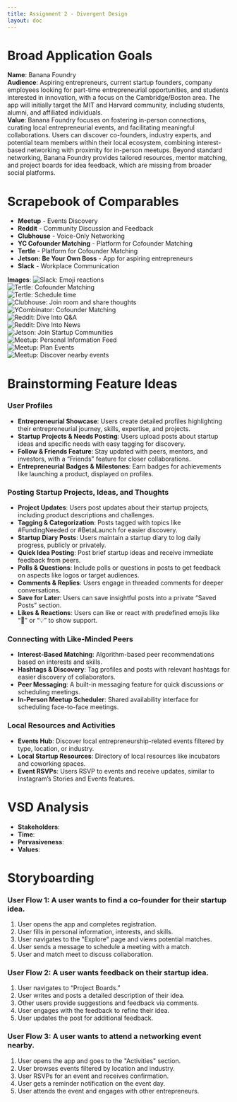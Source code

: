 ```yaml
---
title: Assignment 2 - Divergent Design
layout: doc
---
```


# Broad Application Goals

**Name**: Banana Foundry  
**Audience**: Aspiring entrepreneurs, current startup founders, company employees looking for part-time entrepreneurial opportunities, and students interested in innovation, with a focus on the Cambridge/Boston area. The app will initially target the MIT and Harvard community, including students, alumni, and affiliated individuals.  
**Value**: Banana Foundry focuses on fostering in-person connections, curating local entrepreneurial events, and facilitating meaningful collaborations. Users can discover co-founders, industry experts, and potential team members within their local ecosystem, combining interest-based networking with proximity for in-person meetups. Beyond standard networking, Banana Foundry provides tailored resources, mentor matching, and project boards for idea feedback, which are missing from broader social platforms.

# Scrapebook of Comparables

- **Meetup** - Events Discovery  
- **Reddit** - Community Discussion and Feedback  
- **Clubhouse** - Voice-Only Networking  
- **YC Cofounder Matching** - Platform for Cofounder Matching  
- **Tertle** - Platform for Cofounder Matching  
- **Jetson: Be Your Own Boss** - App for aspiring entrepreneurs  
- **Slack** - Workplace Communication

**Images**:
![Slack: Emoji reactions](figures/Slack-%20Emoji%20reactions.png)  
![Tertle: Cofounder Matching](figures/Tertle-%20Cofounder%20Matching.png)  
![Tertle: Schedule time](figures/Tertle-%20Schedule%20time.png)  
![Clubhouse: Join room and share thoughts](figures/Clubhouse-%20Join%20room%20and%20share%20thoughts.png)  
![YCombinator: Cofounder Matching](figures/YCombinator-%20Cofounder%20Matching.png)  
![Reddit: Dive Into Q&A](figures/Reddit-%20Dive%20Into%20Q&A.png)  
![Reddit: Dive Into News](figures/Reddit-%20Dive%20Into%20News.png)  
![Jetson: Join Startup Communities](figures/Jetson-%20Join%20Startup%20Communities.png)  
![Meetup: Personal Information Feed](figures/Meetup-%20Personal%20Information%20Feed.png)  
![Meetup: Plan Events](figures/Meetup-%20Plan%20Events.png)  
![Meetup: Discover nearby events](figures/Meetup-%20Discover%20nearby%20events.png)

# Brainstorming Feature Ideas

### User Profiles
- **Entrepreneurial Showcase**: Users create detailed profiles highlighting their entrepreneurial journey, skills, expertise, and projects.
- **Startup Projects & Needs Posting**: Users upload posts about startup ideas and specific needs with easy tagging for discovery.
- **Follow & Friends Feature**: Stay updated with peers, mentors, and investors, with a “Friends” feature for closer collaborations.
- **Entrepreneurial Badges & Milestones**: Earn badges for achievements like launching a product, displayed on profiles.

### Posting Startup Projects, Ideas, and Thoughts
- **Project Updates**: Users post updates about their startup projects, including product descriptions and challenges.
- **Tagging & Categorization**: Posts tagged with topics like #FundingNeeded or #BetaLaunch for easier discovery.
- **Startup Diary Posts**: Users maintain a startup diary to log daily progress, publicly or privately.
- **Quick Idea Posting**: Post brief startup ideas and receive immediate feedback from peers.
- **Polls & Questions**: Include polls or questions in posts to get feedback on aspects like logos or target audiences.
- **Comments & Replies**: Users engage in threaded comments for deeper conversations.
- **Save for Later**: Users can save insightful posts into a private “Saved Posts” section.
- **Likes & Reactions**: Users can like or react with predefined emojis like “👏” or “💡” to show support.

### Connecting with Like-Minded Peers
- **Interest-Based Matching**: Algorithm-based peer recommendations based on interests and skills.
- **Hashtags & Discovery**: Tag profiles and posts with relevant hashtags for easier discovery of collaborators.
- **Peer Messaging**: A built-in messaging feature for quick discussions or scheduling meetings.
- **In-Person Meetup Scheduler**: Shared availability interface for scheduling face-to-face meetings.

### Local Resources and Activities
- **Events Hub**: Discover local entrepreneurship-related events filtered by type, location, or industry.
- **Local Startup Resources**: Directory of local resources like incubators and coworking spaces.
- **Event RSVPs**: Users RSVP to events and receive updates, similar to Instagram’s Stories and Events features.

# VSD Analysis

- **Stakeholders**: 
- **Time**: 
- **Pervasiveness**:
- **Values**:
  

# Storyboarding

### User Flow 1: A user wants to find a co-founder for their startup idea.
1. User opens the app and completes registration.
2. User fills in personal information, interests, and skills.
3. User navigates to the "Explore" page and views potential matches.
4. User sends a message to schedule a meeting with a match.
5. User and match meet to discuss collaboration.

### User Flow 2: A user wants feedback on their startup idea.
1. User navigates to “Project Boards.”
2. User writes and posts a detailed description of their idea.
3. Other users provide suggestions and feedback via comments.
4. User engages with the feedback to refine their idea.
5. User updates the post for additional feedback.

### User Flow 3: A user wants to attend a networking event nearby.
1. User opens the app and goes to the "Activities" section.
2. User browses events filtered by location and industry.
3. User RSVPs for an event and receives confirmation.
4. User gets a reminder notification on the event day.
5. User attends the event and engages with other entrepreneurs.
